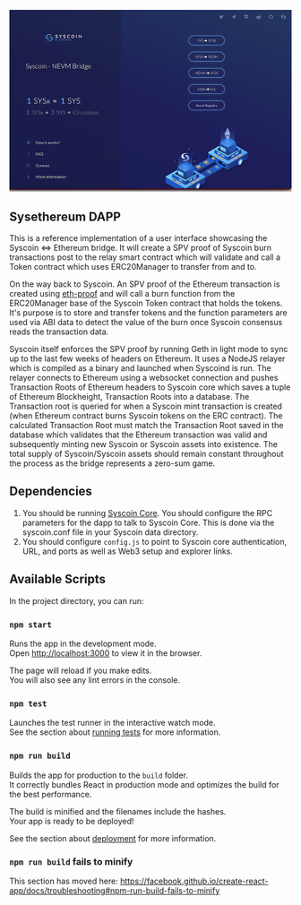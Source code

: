 ![Preview](./home.png)
## Sysethereum DAPP
This is a reference implementation of a user interface showcasing the Syscoin <=> Ethereum bridge. It will create a SPV proof of Syscoin burn transactions post to the relay smart contract which will validate and call a Token contract which uses ERC20Manager to transfer from and to.

On the way back to Syscoin. An SPV proof of the Ethereum transaction is created using [eth-proof](http://github.com/syscoin/eth-proof) and will call a burn function from the ERC20Manager base of the Syscoin Token contract that holds the tokens. It's purpose is to store and transfer tokens and the function parameters are used via ABI data to detect the value of the burn once Syscoin consensus reads the transaction data.

Syscoin itself enforces the SPV proof by running Geth in light mode to sync up to the last few weeks of headers on Ethereum. It uses a NodeJS relayer which is compiled as a binary and launched when Syscoind is run. The relayer connects to Ethereum using a websocket connection and pushes Transaction Roots of Ethereum headers to Syscoin core which saves a tuple of Ethereum Blockheight, Transaction Roots into a database. The Transaction root is queried for when a Syscoin mint transaction is created (when Ethereum contract burns Syscoin tokens on the ERC contract). The calculated Transaction Root must match the Transaction Root saved in the database which validates that the Ethereum transaction was valid and subsequently minting new Syscoin or Syscoin assets into existence. The total supply of Syscoin/Syscoin assets should remain constant throughout the process as the bridge represents a zero-sum game.
## Dependencies

1) You should be running [Syscoin Core](https://github.com/syscoin/syscoin). You should configure the RPC parameters for the dapp to talk to Syscoin Core. This is done via the syscoin.conf file in your Syscoin data directory.
2) You should configure `config.js` to point to Syscoin core authentication, URL, and ports as well as Web3 setup and explorer links.

## Available Scripts

In the project directory, you can run:

### `npm start`

Runs the app in the development mode.<br>
Open [http://localhost:3000](http://localhost:3000) to view it in the browser.

The page will reload if you make edits.<br>
You will also see any lint errors in the console.

### `npm test`

Launches the test runner in the interactive watch mode.<br>
See the section about [running tests](https://facebook.github.io/create-react-app/docs/running-tests) for more information.

### `npm run build`

Builds the app for production to the `build` folder.<br>
It correctly bundles React in production mode and optimizes the build for the best performance.

The build is minified and the filenames include the hashes.<br>
Your app is ready to be deployed!

See the section about [deployment](https://facebook.github.io/create-react-app/docs/deployment) for more information.

### `npm run build` fails to minify

This section has moved here: https://facebook.github.io/create-react-app/docs/troubleshooting#npm-run-build-fails-to-minify
